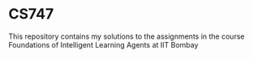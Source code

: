 # CS747
This repository contains my solutions to the assignments in the course Foundations of Intelligent Learning Agents at IIT Bombay
